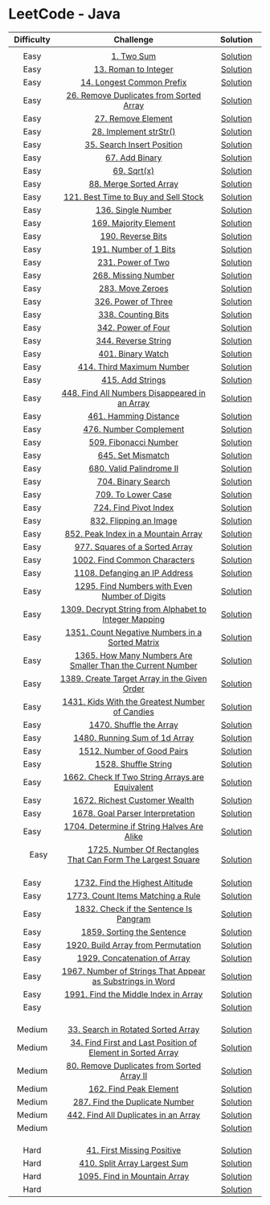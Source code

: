 
# LeetCode - Java


| Difficulty | Challenge | Solution |
|:-----:|:---------:|:--------:|
|  | []() | [  ]() |
| Easy | [1. Two Sum](https://leetcode.com/problems/two-sum/) | [ Solution ](https://github.com/Abhijeet-Anand-01/LeetCode/blob/main/Java/Easy/1.%20Two%20Sum.java) |
| Easy | [13. Roman to Integer](https://leetcode.com/problems/roman-to-integer/) | [ Solution ](https://github.com/Abhijeet-Anand-01/LeetCode/blob/main/Java/Easy/13.%20Roman%20to%20Integer.java) |
| Easy | [14. Longest Common Prefix](https://leetcode.com/problems/longest-common-prefix/) | [ Solution ](https://github.com/Abhijeet-Anand-01/LeetCode/blob/main/Java/Easy/14.%20Longest%20Common%20Prefix.java) |
| Easy | [26. Remove Duplicates from Sorted Array](https://leetcode.com/problems/remove-duplicates-from-sorted-array/) | [ Solution ](https://github.com/Abhijeet-Anand-01/LeetCode/blob/main/Java/Easy/26.%20Remove%20Duplicates%20from%20Sorted%20Array.java) |
| Easy | [27. Remove Element](https://leetcode.com/problems/remove-element/) | [ Solution ](https://github.com/Abhijeet-Anand-01/LeetCode/blob/main/Java/Easy/27.%20Remove%20Element.java) |
| Easy | [28. Implement strStr()](https://leetcode.com/problems/implement-strstr/) | [ Solution ](https://github.com/Abhijeet-Anand-01/LeetCode/blob/main/Java/Easy/28.%20Implement%20strStr().java) |
| Easy | [35. Search Insert Position](https://leetcode.com/problems/search-insert-position/) | [ Solution ](https://github.com/Abhijeet-Anand-01/LeetCode/blob/main/Java/Easy/35.%20Search%20Insert%20Position.java) |
| Easy | [67. Add Binary](https://leetcode.com/problems/add-binary/) | [ Solution ](https://github.com/Abhijeet-Anand-01/LeetCode/blob/main/Java/Easy/67.%20Add%20Binary.java) |
| Easy | [69. Sqrt(x)](https://leetcode.com/problems/sqrtx/) | [ Solution ](https://github.com/Abhijeet-Anand-01/LeetCode/blob/main/Java/Easy/69.%20Sqrt(x).java) |
| Easy | [88. Merge Sorted Array](https://leetcode.com/problems/merge-sorted-array/) | [ Solution ](https://github.com/Abhijeet-Anand-01/LeetCode/blob/main/Java/Easy/88.%20Merge%20Sorted%20Array.java) |
| Easy | [121. Best Time to Buy and Sell Stock](https://leetcode.com/problems/best-time-to-buy-and-sell-stock/) | [ Solution ](https://github.com/Abhijeet-Anand-01/LeetCode/blob/main/Java/Easy/121.%20Best%20Time%20to%20Buy%20and%20Sell%20Stock.java) |
| Easy | [136. Single Number](https://leetcode.com/problems/single-number/) | [ Solution ](https://github.com/Abhijeet-Anand-01/LeetCode/blob/main/Java/Easy/136.%20Single%20Number.java) |
| Easy | [169. Majority Element](https://leetcode.com/problems/majority-element/) | [ Solution ](https://github.com/Abhijeet-Anand-01/LeetCode/blob/main/Java/Easy/169.%20Majority%20Element.java) |
| Easy | [190. Reverse Bits](https://leetcode.com/problems/reverse-bits/) | [ Solution ](https://github.com/Abhijeet-Anand-01/LeetCode/blob/main/Java/Easy/190.%20Reverse%20Bits.java) |
| Easy | [191. Number of 1 Bits](https://leetcode.com/problems/number-of-1-bits/) | [ Solution ](https://github.com/Abhijeet-Anand-01/LeetCode/blob/main/Java/Easy/191.%20Number%20of%201%20Bits.java) |
| Easy | [231. Power of Two](https://leetcode.com/problems/power-of-two/) | [ Solution ](https://github.com/Abhijeet-Anand-01/LeetCode/blob/main/Java/Easy/231.%20Power%20of%20Two.java) |
| Easy | [268. Missing Number](https://leetcode.com/problems/missing-number/) | [ Solution ](https://github.com/Abhijeet-Anand-01/LeetCode/blob/main/Java/Easy/268.%20Missing%20Number.java) |
| Easy | [283. Move Zeroes](https://leetcode.com/problems/move-zeroes/) | [ Solution ](https://github.com/Abhijeet-Anand-01/LeetCode/blob/main/Java/Easy/283.%20Move%20Zeroes.java) |
| Easy | [326. Power of Three](https://leetcode.com/problems/power-of-three/) | [ Solution ](https://github.com/Abhijeet-Anand-01/LeetCode/blob/main/Java/Easy/326.%20Power%20of%20Three.java) |
| Easy | [338. Counting Bits](https://leetcode.com/problems/counting-bits/) | [ Solution ](https://github.com/Abhijeet-Anand-01/LeetCode/blob/main/Java/Easy/338.%20Counting%20Bits.java) |
| Easy | [342. Power of Four](https://leetcode.com/problems/power-of-four/) | [ Solution ](https://github.com/Abhijeet-Anand-01/LeetCode/blob/main/Java/Easy/342.%20Power%20of%20Four.java) |
| Easy | [344. Reverse String](https://leetcode.com/problems/reverse-string/) | [ Solution ](https://github.com/Abhijeet-Anand-01/LeetCode/blob/main/Java/Easy/344.%20Reverse%20String.java) |
| Easy | [401. Binary Watch](https://leetcode.com/problems/binary-watch/) | [ Solution ](https://github.com/Abhijeet-Anand-01/LeetCode/blob/main/Java/Easy/401.%20Binary%20Watch.java) |
| Easy | [414. Third Maximum Number](https://leetcode.com/problems/third-maximum-number/) | [ Solution ](https://github.com/Abhijeet-Anand-01/LeetCode/blob/main/Java/Easy/414.%20Third%20Maximum%20Number.java) |
| Easy | [415. Add Strings](https://leetcode.com/problems/add-strings/) | [ Solution ](https://github.com/Abhijeet-Anand-01/LeetCode/blob/main/Java/Easy/415.%20Add%20Strings.java) |
| Easy | [448. Find All Numbers Disappeared in an Array](https://leetcode.com/problems/find-all-numbers-disappeared-in-an-array/) | [ Solution ](https://github.com/Abhijeet-Anand-01/LeetCode/blob/main/Java/Easy/448.%20Find%20All%20Numbers%20Disappeared%20in%20an%20Array.java) |
| Easy | [461. Hamming Distance](https://leetcode.com/problems/hamming-distance/) | [ Solution ](https://github.com/Abhijeet-Anand-01/LeetCode/blob/main/Java/Easy/461.%20Hamming%20Distance.java) |
| Easy | [476. Number Complement](https://leetcode.com/problems/number-complement/) | [ Solution ](https://github.com/Abhijeet-Anand-01/LeetCode/blob/main/Java/Easy/476.%20Number%20Complement.java) |
| Easy | [509. Fibonacci Number](https://leetcode.com/problems/fibonacci-number/) | [ Solution ](https://github.com/Abhijeet-Anand-01/LeetCode/blob/main/Java/Easy/509.%20Fibonacci%20Number.java) |
| Easy | [645. Set Mismatch](https://leetcode.com/problems/set-mismatch/) | [ Solution ](https://github.com/Abhijeet-Anand-01/LeetCode/blob/main/Java/Easy/645.%20Set%20Mismatch.java) |
| Easy | [680. Valid Palindrome II](https://leetcode.com/problems/valid-palindrome-ii/) | [ Solution ](https://github.com/Abhijeet-Anand-01/LeetCode/blob/main/Java/Easy/680.%20Valid%20Palindrome%20II.java) |
| Easy | [704. Binary Search](https://leetcode.com/problems/binary-search/) | [ Solution ](https://github.com/Abhijeet-Anand-01/LeetCode/blob/main/Java/Easy/704.%20Binary%20Search.java) |
| Easy | [709. To Lower Case](https://leetcode.com/problems/to-lower-case/) | [ Solution ](https://github.com/Abhijeet-Anand-01/LeetCode/blob/main/Java/Easy/709.%20To%20Lower%20Case.java) |
| Easy | [724. Find Pivot Index](https://leetcode.com/problems/find-pivot-index/) | [ Solution ](https://github.com/Abhijeet-Anand-01/LeetCode/blob/main/Java/Easy/724.%20Find%20Pivot%20Index.java) |
| Easy | [832. Flipping an Image](https://leetcode.com/problems/flipping-an-image/) | [ Solution ](https://github.com/Abhijeet-Anand-01/LeetCode/blob/main/Java/Easy/832.%20Flipping%20an%20Image.java) |
| Easy | [852. Peak Index in a Mountain Array](https://leetcode.com/problems/peak-index-in-a-mountain-array/) | [ Solution ](https://github.com/Abhijeet-Anand-01/LeetCode/blob/main/Java/Easy/852.%20Peak%20Index%20in%20a%20Mountain%20Array.java) |
| Easy | [977. Squares of a Sorted Array](https://leetcode.com/problems/squares-of-a-sorted-array/) | [ Solution ](https://github.com/Abhijeet-Anand-01/LeetCode/blob/main/Java/Easy/977.%20Squares%20of%20a%20Sorted%20Array.java) |
| Easy | [1002. Find Common Characters](https://leetcode.com/problems/find-common-characters/) | [ Solution ](https://github.com/Abhijeet-Anand-01/LeetCode/blob/main/Java/Easy/1002.%20Find%20Common%20Characters.java) |
| Easy | [1108. Defanging an IP Address](https://leetcode.com/problems/defanging-an-ip-address/) | [ Solution ](https://github.com/Abhijeet-Anand-01/LeetCode/blob/main/Java/Easy/1108.%20Defanging%20an%20IP%20Address.java) |
| Easy | [1295. Find Numbers with Even Number of Digits](https://leetcode.com/problems/find-numbers-with-even-number-of-digits/) | [ Solution ](https://github.com/Abhijeet-Anand-01/LeetCode/blob/main/Java/Easy/1295.%20Find%20Numbers%20with%20Even%20Number%20of%20Digits.java) |
| Easy | [1309. Decrypt String from Alphabet to Integer Mapping](https://leetcode.com/problems/decrypt-string-from-alphabet-to-integer-mapping/) | [ Solution ](https://github.com/Abhijeet-Anand-01/LeetCode/blob/main/Java/Easy/1309.%20Decrypt%20String%20from%20Alphabet%20to%20Integer%20Mapping.java) |
| Easy | [1351. Count Negative Numbers in a Sorted Matrix](https://leetcode.com/problems/count-negative-numbers-in-a-sorted-matrix/) | [ Solution ](https://github.com/Abhijeet-Anand-01/LeetCode/blob/main/Java/Easy/1351.%20Count%20Negative%20Numbers%20in%20a%20Sorted%20Matrix.java) |
| Easy | [1365. How Many Numbers Are Smaller Than the Current Number](https://leetcode.com/problems/how-many-numbers-are-smaller-than-the-current-number/) | [ Solution ](https://github.com/Abhijeet-Anand-01/LeetCode/blob/main/Java/Easy/1365.%20How%20Many%20Numbers%20Are%20Smaller%20Than%20the%20Current%20Number.java) |
| Easy | [1389. Create Target Array in the Given Order](https://leetcode.com/problems/create-target-array-in-the-given-order/) | [ Solution ](https://github.com/Abhijeet-Anand-01/LeetCode/blob/main/Java/Easy/1389.%20Create%20Target%20Array%20in%20the%20Given%20Order.java) |
| Easy | [1431. Kids With the Greatest Number of Candies](https://leetcode.com/problems/kids-with-the-greatest-number-of-candies/) | [ Solution ](https://github.com/Abhijeet-Anand-01/LeetCode/blob/main/Java/Easy/1431.%20Kids%20With%20the%20Greatest%20Number%20of%20Candies.java) |
| Easy | [1470. Shuffle the Array](https://leetcode.com/problems/shuffle-the-array/) | [ Solution ](https://github.com/Abhijeet-Anand-01/LeetCode/blob/main/Java/Easy/1470.%20Shuffle%20the%20Array.java) |
| Easy | [1480. Running Sum of 1d Array](https://leetcode.com/problems/running-sum-of-1d-array/) | [ Solution ](https://github.com/Abhijeet-Anand-01/LeetCode/blob/main/Java/Easy/1480.%20Running%20Sum%20of%201d%20Array.java) |
| Easy | [1512. Number of Good Pairs](https://leetcode.com/problems/number-of-good-pairs/) | [ Solution ](https://github.com/Abhijeet-Anand-01/LeetCode/blob/main/Java/Easy/1512.%20Number%20of%20Good%20Pairs.java) |
| Easy | [1528. Shuffle String](https://leetcode.com/problems/shuffle-string/) | [ Solution ](https://github.com/Abhijeet-Anand-01/LeetCode/blob/main/Java/Easy/1528.%20Shuffle%20String.java) |
| Easy | [1662. Check If Two String Arrays are Equivalent](https://leetcode.com/problems/check-if-two-string-arrays-are-equivalent/) | [ Solution ](https://github.com/Abhijeet-Anand-01/LeetCode/blob/main/Java/Easy/1662.%20Check%20If%20Two%20String%20Arrays%20are%20Equivalent.java) |
| Easy | [1672. Richest Customer Wealth](https://leetcode.com/problems/richest-customer-wealth/) | [ Solution ](https://github.com/Abhijeet-Anand-01/LeetCode/blob/main/Java/Easy/1672.%20Richest%20Customer%20Wealth.java) |
| Easy | [1678. Goal Parser Interpretation](https://leetcode.com/problems/goal-parser-interpretation/) | [ Solution ](https://github.com/Abhijeet-Anand-01/LeetCode/blob/main/Java/Easy/1678.%20Goal%20Parser%20Interpretation.java) |
| Easy | [1704. Determine if String Halves Are Alike](https://leetcode.com/problems/determine-if-string-halves-are-alike/) | [ Solution ](https://github.com/Abhijeet-Anand-01/LeetCode/blob/main/Java/Easy/1704.%20Determine%20if%20String%20Halves%20Are%20Alike.java) |
| &nbsp;&nbsp;&nbsp;&nbsp;&nbsp; Easy &nbsp;&nbsp;&nbsp;&nbsp;&nbsp; | &nbsp;&nbsp;&nbsp;&nbsp;&nbsp;&nbsp;&nbsp;&nbsp; [1725. Number Of Rectangles That Can Form The Largest Square](https://leetcode.com/problems/number-of-rectangles-that-can-form-the-largest-square/) &nbsp;&nbsp;&nbsp;&nbsp;&nbsp;&nbsp;&nbsp;&nbsp; | &nbsp;&nbsp;&nbsp;&nbsp;&nbsp; [ Solution ](https://github.com/Abhijeet-Anand-01/LeetCode/blob/main/Java/Easy/1725.%20Number%20Of%20Rectangles%20That%20Can%20Form%20The%20Largest%20Square.java) &nbsp;&nbsp;&nbsp;&nbsp;&nbsp; |
| Easy | [1732. Find the Highest Altitude](https://leetcode.com/problems/find-the-highest-altitude/) | [ Solution ](https://github.com/Abhijeet-Anand-01/LeetCode/blob/main/Java/Easy/1732.%20Find%20the%20Highest%20Altitude.java) |
| Easy | [1773. Count Items Matching a Rule](https://leetcode.com/problems/count-items-matching-a-rule/) | [ Solution ](https://github.com/Abhijeet-Anand-01/LeetCode/blob/main/Java/Easy/1773.%20Count%20Items%20Matching%20a%20Rule.java) |
| Easy | [1832. Check if the Sentence Is Pangram](https://leetcode.com/problems/check-if-the-sentence-is-pangram/) | [ Solution ](https://github.com/Abhijeet-Anand-01/LeetCode/blob/main/Java/Easy/1832.%20Check%20if%20the%20Sentence%20Is%20Pangram.java) |
| Easy | [1859. Sorting the Sentence](https://leetcode.com/problems/sorting-the-sentence/) | [ Solution ](https://github.com/Abhijeet-Anand-01/LeetCode/blob/main/Java/Easy/1859.%20Sorting%20the%20Sentence.java) |
| Easy | [1920. Build Array from Permutation](https://leetcode.com/problems/build-array-from-permutation/) | [ Solution ](https://github.com/Abhijeet-Anand-01/LeetCode/blob/main/Java/Easy/1920.%20Build%20Array%20from%20Permutation.java) |
| Easy | [1929. Concatenation of Array](https://leetcode.com/problems/concatenation-of-array/) | [ Solution ](https://github.com/Abhijeet-Anand-01/LeetCode/blob/main/Java/Easy/1929.%20Concatenation%20of%20Array.java) |
| Easy | [1967. Number of Strings That Appear as Substrings in Word](https://leetcode.com/problems/number-of-strings-that-appear-as-substrings-in-word/) | [ Solution ](https://github.com/Abhijeet-Anand-01/LeetCode/blob/main/Java/Easy/1967.%20Number%20of%20Strings%20That%20Appear%20as%20Substrings%20in%20Word.java) |
| Easy | [1991. Find the Middle Index in Array](https://leetcode.com/problems/find-the-middle-index-in-array/) | [ Solution ](https://github.com/Abhijeet-Anand-01/LeetCode/blob/main/Java/Easy/1991.%20Find%20the%20Middle%20Index%20in%20Array.java) |
| Easy | []() | [ Solution ]() |
| | []() | [  ]() |
| | []() | [  ]() |
| | []() | [  ]() |
| Medium | [33. Search in Rotated Sorted Array](https://leetcode.com/problems/search-in-rotated-sorted-array/) | [ Solution ](https://github.com/Abhijeet-Anand-01/LeetCode/blob/main/Java/Medium/33.%20Search%20in%20Rotated%20Sorted%20Array.java) |
| Medium | [34. Find First and Last Position of Element in Sorted Array](https://leetcode.com/problems/find-first-and-last-position-of-element-in-sorted-array/) | [ Solution ](https://github.com/Abhijeet-Anand-01/LeetCode/blob/main/Java/Medium/34.%20Find%20First%20and%20Last%20Position%20of%20Element%20in%20Sorted%20Array.java) |
| Medium | [80. Remove Duplicates from Sorted Array II](https://leetcode.com/problems/remove-duplicates-from-sorted-array-ii/) | [ Solution ](https://github.com/Abhijeet-Anand-01/LeetCode/blob/main/Java/Medium/80.%20Remove%20Duplicates%20from%20Sorted%20Array%20II.java) |
| Medium | [162. Find Peak Element](https://leetcode.com/problems/find-peak-element/) | [ Solution ](https://github.com/Abhijeet-Anand-01/LeetCode/blob/main/Java/Medium/162.%20Find%20Peak%20Element.java) |
| Medium | [287. Find the Duplicate Number](https://leetcode.com/problems/find-the-duplicate-number/) | [ Solution ](https://github.com/Abhijeet-Anand-01/LeetCode/blob/main/Java/Medium/287.%20Find%20the%20Duplicate%20Number.java) |
| Medium | [442. Find All Duplicates in an Array](https://leetcode.com/problems/find-all-duplicates-in-an-array/) | [ Solution ](https://github.com/Abhijeet-Anand-01/LeetCode/blob/main/Java/Medium/442.%20Find%20All%20Duplicates%20in%20an%20Array.java) |
| Medium | []() | [ Solution ]() |
| | []() | [  ]() |
| | []() | [  ]() |
| | []() | [  ]() |
| Hard | [41. First Missing Positive](https://leetcode.com/problems/first-missing-positive/) | [ Solution ](https://github.com/Abhijeet-Anand-01/LeetCode/blob/main/Java/Hard/41.%20First%20Missing%20Positive.java) |
| Hard | [410. Split Array Largest Sum](https://leetcode.com/problems/split-array-largest-sum/) | [ Solution ](https://github.com/Abhijeet-Anand-01/LeetCode/blob/main/Java/Hard/410.%20Split%20Array%20Largest%20Sum.java) |
| Hard | [1095. Find in Mountain Array](https://leetcode.com/problems/find-in-mountain-array/) | [ Solution ](https://github.com/Abhijeet-Anand-01/LeetCode/blob/main/Java/Hard/1095.%20Find%20in%20Mountain%20Array.java) |
| Hard | []() | [ Solution ]() |
